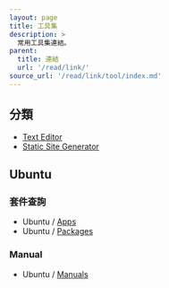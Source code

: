 ```yaml
---
layout: page
title: 工具集
description: >
  常用工具集連結。
parent:
  title: 連結
  url: '/read/link/'
source_url: '/read/link/tool/index.md'
---
```



## 分類

* [Text Editor](/note-ubuntu-18.04/read/link/tool/text-editor.html)
* [Static Site Generator](/note-ubuntu-18.04/read/link/tool/static-site-generator.html)


## Ubuntu

### 套件查詢

* Ubuntu / [Apps](https://apps.ubuntu.com/cat/)
* Ubuntu / [Packages](http://packages.ubuntu.com/)

### Manual

* Ubuntu / [Manuals](http://manpages.ubuntu.com/)
